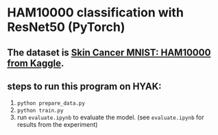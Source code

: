 # HAM10000 classification with ResNet50 (PyTorch)
## The dataset is __[Skin Cancer MNIST: HAM10000 from Kaggle](https://www.kaggle.com/kmader/skin-cancer-mnist-ham10000)__.
## steps to run this program on HYAK:
1. `python prepare_data.py`
2. `python train.py`
3. run `evaluate.ipynb` to evaluate the model. (see `evaluate.ipynb` for results from the experiment)
